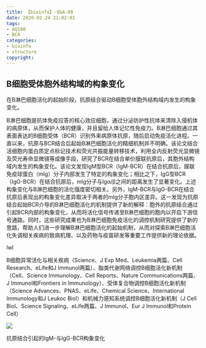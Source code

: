 ```yaml
---
title: 【bioinfo】-Q&A-88
date: 2020-02-24 21:02:01
tags:
- AQ100
- BCR
categories:
- bioinfo
- structure
copyright:
---
```

## B细胞受体胞外结构域的构象变化

在B淋巴细胞活化的起始阶段，抗原结合驱动B细胞受体胞外结构域内发生的构象变化。

B淋巴细胞是抗体免疫应答的核心效应细胞，通过分泌防护性抗体来清除入侵机体的病原体，从而保护人体的健康，并且留给人体记忆性免疫力。B淋巴细胞通过其表面表达的B细胞受体（BCR）识别外来病原体抗原，随后启动免疫活化进程。一直以来，抗原与BCR结合后起始B淋巴细胞活化的精细机制并不明确。该论文结合活细胞内蛋白质定点标记技术和荧光共振能量转移技术，利用全内反射荧光显微镜及荧光寿命显微镜等成像手段，研究了BCR在结合单价膜联抗原后，其胞外结构域内发生的构象变化。该论文发现IgM型BCR（IgM-BCR）在结合抗原后，膜联免疫球蛋白（mIg）分子内部发生了特定的构象变化；相比之下，IgG型BCR（IgG-BCR）在结合抗原后，mIg分子与Igα/β之间的距离发生了显著变化。上述构象变化与B淋巴细胞的活化强度密切相关。另外，IgM-BCR与IgG-BCR在结合抗原后表现出的构象变化差异取决于两者的mIg分子胞内区差异。这一发现为抗原结合起始BCR介导的B淋巴细胞活化的机制提供了新的解释：胞外的抗原结合通过引起BCR内部的构象变化，从而将活化信号传递至B淋巴细胞的胞内以开启下游信号通路。同时，这些研究成果也为B淋巴细胞免疫活化的调控机制研究提供了新的思路，帮助人们进一步理解B淋巴细胞活化的起始机制，从而对探索B淋巴细胞活化失调相关疾病的致病机理、以及药物与疫苗研发等重要工作提供新的理论依据。

lwl

B细胞异常活化与相关疾病（Science、J Exp Med、Leukemia两篇、Cell Research、eLife和J Immunol两篇）、脂类代谢网络调控B细胞活化新机制（Cell、Science Immunology、Cell Reports、Nature Communications两篇、J Immunol和Frontiers in Immunology）、受体复合物调控B细胞活化新机制（Science Advances、PNAS、eLife、Chemical Science、International Immunology和J Leukoc Biol）和机械力感知系统调控B细胞活化新机制（J Cell Biol、Science Signaling、eLife两篇、J Immunol、Eur J Immunol和Protein Cell）

![](1.png)

抗原结合引起的IgM-与IgG-BCR构象变化
